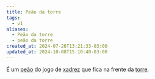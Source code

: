 ```yaml
---
title: Peão da torre
tags:
  - v1
aliases:
  - Peão da torre
  - peão da torre
created_at: 2024-07-26T13:21:33-03:00
updated_at: 2024-10-08T15:10:40-03:00
---
```


É um [peão](Xadrez_Peao.md) do jogo de [xadrez](../../../../sementes/2024/07/06/Xadrez.md) que fica na frente da [torre](Xadrez_Torre.md).